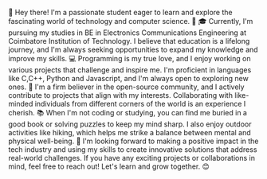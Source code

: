 👋 Hey there! I'm a passionate student eager to learn and explore the fascinating world of technology and computer science. 🚀
🎓 Currently, I'm pursuing my studies in BE in Electronics Communications Engineering at Coimbatore Institution of Technology. I believe that education is a lifelong journey, and I'm always seeking opportunities to expand my knowledge and improve my skills.
💻 Programming is my true love, and I enjoy working on various projects that challenge and inspire me. I'm proficient in languages like C,C++, Python and Javascript, and I'm always open to exploring new ones.
🌱 I'm a firm believer in the open-source community, and I actively contribute to projects that align with my interests. Collaborating with like-minded individuals from different corners of the world is an experience I cherish.
📚 When I'm not coding or studying, you can find me buried in a good book or solving puzzles to keep my mind sharp. I also enjoy outdoor activities like hiking, which helps me strike a balance between mental and physical well-being.
🌟 I'm looking forward to making a positive impact in the tech industry and using my skills to create innovative solutions that address real-world challenges. If you have any exciting projects or collaborations in mind, feel free to reach out! Let's learn and grow together. 😊

<!---
JananiLakshmanan07/JananiLakshmanan07 is a ✨ special ✨ repository because its `README.md` (this file) appears on your GitHub profile.
You can click the Preview link to take a look at your changes.
--->
